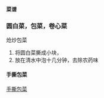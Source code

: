 #### 菜谱

### 圆白菜，包菜，卷心菜

炝炒包菜

1. 将圆白菜撕成小块， 
2. 放在清水中泡十几分钟，去除农药味





#### 手撕包菜

[手撕包菜](http://www.haodou.com/recipe/252172/)

